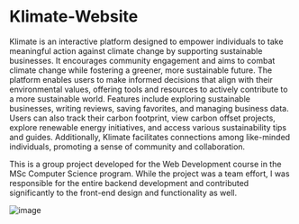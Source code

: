 # Klimate-Website
Klimate is an interactive platform designed to empower individuals to take meaningful action against climate change by supporting sustainable businesses. It encourages community engagement and aims to combat climate change while fostering a greener, more sustainable future. The platform enables users to make informed decisions that align with their environmental values, offering tools and resources to actively contribute to a more sustainable world. Features include exploring sustainable businesses, writing reviews, saving favorites, and managing business data. Users can also track their carbon footprint, view carbon offset projects, explore renewable energy initiatives, and access various sustainability tips and guides. Additionally, Klimate facilitates connections among like-minded individuals, promoting a sense of community and collaboration.


This is a group project developed for the Web Development course in the MSc Computer Science program. While the project was a team effort, I was responsible for the entire backend development and contributed significantly to the front-end design and functionality as well.

![image](https://github.com/user-attachments/assets/ff0594eb-4ccf-4765-ac81-ccd45d996410)

